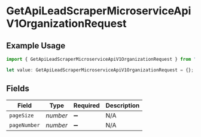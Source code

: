 # GetApiLeadScraperMicroserviceApiV1OrganizationRequest

## Example Usage

```typescript
import { GetApiLeadScraperMicroserviceApiV1OrganizationRequest } from "oppulence-backend-sdk/models/operations";

let value: GetApiLeadScraperMicroserviceApiV1OrganizationRequest = {};
```

## Fields

| Field              | Type               | Required           | Description        |
| ------------------ | ------------------ | ------------------ | ------------------ |
| `pageSize`         | *number*           | :heavy_minus_sign: | N/A                |
| `pageNumber`       | *number*           | :heavy_minus_sign: | N/A                |